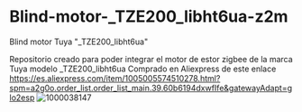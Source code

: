 # Blind-motor-_TZE200_libht6ua-z2m
Blind motor  Tuya "_TZE200_libht6ua"

Repositorio creado para poder integrar el motor de estor zigbee de la marca Tuya modelo _TZE200_libht6ua
Comprado en Aliexpress de este enlace https://es.aliexpress.com/item/1005005574510278.html?spm=a2g0o.order_list.order_list_main.39.60b6194dxwfIfe&gatewayAdapt=glo2esp
![1000038147](https://github.com/javilopezalarcon/Blind-motor-_TZE200_libht6ua-z2m/assets/77857755/93747a58-4d23-4efe-88ed-e15e599b6521)

